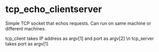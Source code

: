 # tcp_echo_clientserver
Simple TCP socket that echos requests. Can run on same machine or different machines. 

tcp_client takes IP address as argv[1] and port as argv[2] \n
tcp_server takes port as argv[1] 
